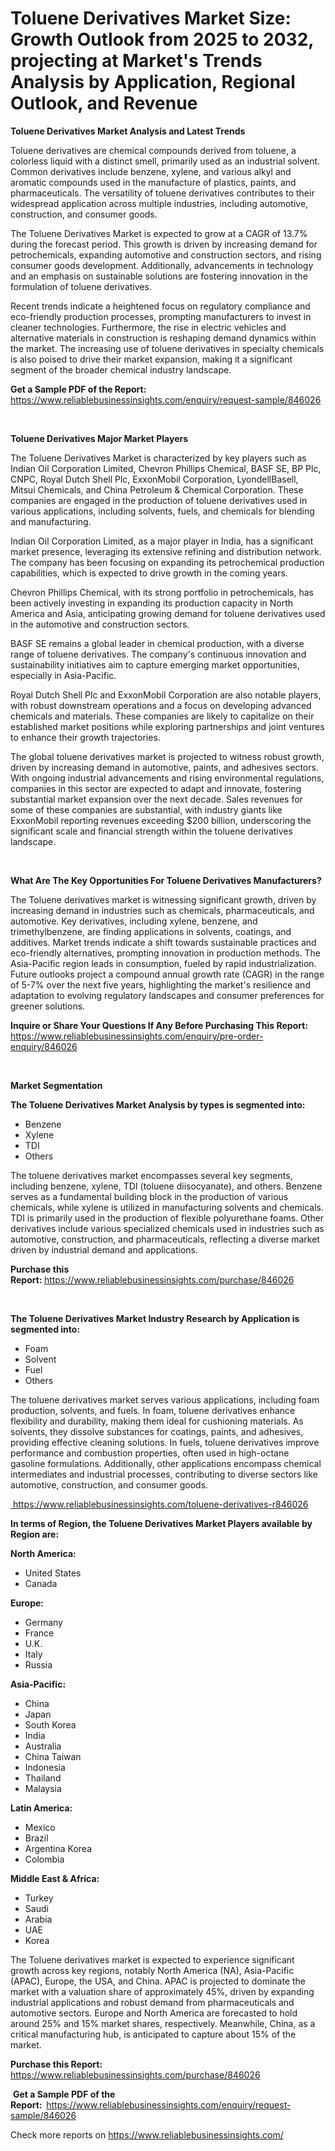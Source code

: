 <p><h1>Toluene Derivatives Market Size: Growth Outlook from 2025 to 2032, projecting at Market's Trends Analysis by Application, Regional Outlook, and Revenue</h1></p><p><strong>Toluene Derivatives Market Analysis and Latest Trends</strong></p>
<p><p>Toluene derivatives are chemical compounds derived from toluene, a colorless liquid with a distinct smell, primarily used as an industrial solvent. Common derivatives include benzene, xylene, and various alkyl and aromatic compounds used in the manufacture of plastics, paints, and pharmaceuticals. The versatility of toluene derivatives contributes to their widespread application across multiple industries, including automotive, construction, and consumer goods.</p><p>The Toluene Derivatives Market is expected to grow at a CAGR of 13.7% during the forecast period. This growth is driven by increasing demand for petrochemicals, expanding automotive and construction sectors, and rising consumer goods development. Additionally, advancements in technology and an emphasis on sustainable solutions are fostering innovation in the formulation of toluene derivatives. </p><p>Recent trends indicate a heightened focus on regulatory compliance and eco-friendly production processes, prompting manufacturers to invest in cleaner technologies. Furthermore, the rise in electric vehicles and alternative materials in construction is reshaping demand dynamics within the market. The increasing use of toluene derivatives in specialty chemicals is also poised to drive their market expansion, making it a significant segment of the broader chemical industry landscape.</p></p>
<p><strong>Get a Sample PDF of the Report:&nbsp;</strong> <a href="https://www.reliablebusinessinsights.com/enquiry/request-sample/846026?utm_campaign=1106&utm_medium=2&utm_source=Github&utm_content=ia&utm_term=30012025&utm_id=toluene-derivatives">https://www.reliablebusinessinsights.com/enquiry/request-sample/846026</a></p>
<p>&nbsp;</p>
<p><strong>Toluene Derivatives Major Market Players</strong></p>
<p><p>The Toluene Derivatives Market is characterized by key players such as Indian Oil Corporation Limited, Chevron Phillips Chemical, BASF SE, BP Plc, CNPC, Royal Dutch Shell Plc, ExxonMobil Corporation, LyondellBasell, Mitsui Chemicals, and China Petroleum & Chemical Corporation. These companies are engaged in the production of toluene derivatives used in various applications, including solvents, fuels, and chemicals for blending and manufacturing.</p><p>Indian Oil Corporation Limited, as a major player in India, has a significant market presence, leveraging its extensive refining and distribution network. The company has been focusing on expanding its petrochemical production capabilities, which is expected to drive growth in the coming years.</p><p>Chevron Phillips Chemical, with its strong portfolio in petrochemicals, has been actively investing in expanding its production capacity in North America and Asia, anticipating growing demand for toluene derivatives used in the automotive and construction sectors.</p><p>BASF SE remains a global leader in chemical production, with a diverse range of toluene derivatives. The company's continuous innovation and sustainability initiatives aim to capture emerging market opportunities, especially in Asia-Pacific.</p><p>Royal Dutch Shell Plc and ExxonMobil Corporation are also notable players, with robust downstream operations and a focus on developing advanced chemicals and materials. These companies are likely to capitalize on their established market positions while exploring partnerships and joint ventures to enhance their growth trajectories.</p><p>The global toluene derivatives market is projected to witness robust growth, driven by increasing demand in automotive, paints, and adhesives sectors. With ongoing industrial advancements and rising environmental regulations, companies in this sector are expected to adapt and innovate, fostering substantial market expansion over the next decade. Sales revenues for some of these companies are substantial, with industry giants like ExxonMobil reporting revenues exceeding $200 billion, underscoring the significant scale and financial strength within the toluene derivatives landscape.</p></p>
<p>&nbsp;</p>
<p><strong>What Are The Key Opportunities For Toluene Derivatives Manufacturers?</strong></p>
<p><p>The Toluene derivatives market is witnessing significant growth, driven by increasing demand in industries such as chemicals, pharmaceuticals, and automotive. Key derivatives, including xylene, benzene, and trimethylbenzene, are finding applications in solvents, coatings, and additives. Market trends indicate a shift towards sustainable practices and eco-friendly alternatives, prompting innovation in production methods. The Asia-Pacific region leads in consumption, fueled by rapid industrialization. Future outlooks project a compound annual growth rate (CAGR) in the range of 5-7% over the next five years, highlighting the market's resilience and adaptation to evolving regulatory landscapes and consumer preferences for greener solutions.</p></p>
<p><strong>Inquire or Share Your Questions If Any Before Purchasing This Report:</strong> <a href="https://www.reliablebusinessinsights.com/enquiry/pre-order-enquiry/846026?utm_campaign=1106&utm_medium=2&utm_source=Github&utm_content=ia&utm_term=30012025&utm_id=toluene-derivatives">https://www.reliablebusinessinsights.com/enquiry/pre-order-enquiry/846026</a></p>
<p>&nbsp;</p>
<p><strong>Market Segmentation</strong></p>
<p><strong>The Toluene Derivatives Market Analysis by types is segmented into:</strong></p>
<p><ul><li>Benzene</li><li>Xylene</li><li>TDI</li><li>Others</li></ul></p>
<p><p>The toluene derivatives market encompasses several key segments, including benzene, xylene, TDI (toluene diisocyanate), and others. Benzene serves as a fundamental building block in the production of various chemicals, while xylene is utilized in manufacturing solvents and chemicals. TDI is primarily used in the production of flexible polyurethane foams. Other derivatives include various specialized chemicals used in industries such as automotive, construction, and pharmaceuticals, reflecting a diverse market driven by industrial demand and applications.</p></p>
<p><strong>Purchase this Report:&nbsp;</strong><a href="https://www.reliablebusinessinsights.com/purchase/846026?utm_campaign=1106&utm_medium=2&utm_source=Github&utm_content=ia&utm_term=30012025&utm_id=toluene-derivatives">https://www.reliablebusinessinsights.com/purchase/846026</a></p>
<p>&nbsp;</p>
<p><strong>The Toluene Derivatives Market Industry Research by Application is segmented into:</strong></p>
<p><ul><li>Foam</li><li>Solvent</li><li>Fuel</li><li>Others</li></ul></p>
<p><p>The toluene derivatives market serves various applications, including foam production, solvents, and fuels. In foam, toluene derivatives enhance flexibility and durability, making them ideal for cushioning materials. As solvents, they dissolve substances for coatings, paints, and adhesives, providing effective cleaning solutions. In fuels, toluene derivatives improve performance and combustion properties, often used in high-octane gasoline formulations. Additionally, other applications encompass chemical intermediates and industrial processes, contributing to diverse sectors like automotive, construction, and consumer goods.</p></p>
<p><a href="https://www.reliablebusinessinsights.com/toluene-derivatives-r846026?utm_campaign=1106&utm_medium=2&utm_source=Github&utm_content=ia&utm_term=30012025&utm_id=toluene-derivatives">&nbsp;https://www.reliablebusinessinsights.com/toluene-derivatives-r846026</a></p>
<p><strong>In terms of Region, the Toluene Derivatives Market Players available by Region are:</strong></p>
<p>
    <p> <strong> North America: </strong>
        <ul>
            <li>United States</li>
            <li>Canada</li>
        </ul>
        </p> 
    <p> <strong> Europe: </strong>
        <ul>
            <li>Germany</li>
            <li>France</li>
            <li>U.K.</li>
            <li>Italy</li>
            <li>Russia</li>
        </ul>
        </p> 
    <p> <strong> Asia-Pacific: </strong>
        <ul>
            <li>China</li>
            <li>Japan</li>
            <li>South Korea</li>
            <li>India</li>
            <li>Australia</li>
            <li>China Taiwan</li>
            <li>Indonesia</li>
            <li>Thailand</li>
            <li>Malaysia</li>
        </ul>
        </p> 
    <p> <strong> Latin America: </strong>
        <ul>
            <li>Mexico</li>
            <li>Brazil</li>
            <li>Argentina Korea</li>
            <li>Colombia</li>
        </ul>
        </p> 
    <p> <strong> Middle East & Africa: </strong>
        <ul>
            <li>Turkey</li>
            <li>Saudi</li>
            <li>Arabia</li>
            <li>UAE</li>
            <li>Korea</li>
        </ul>
    </p>
    </p>
<p><p>The Toluene derivatives market is expected to experience significant growth across key regions, notably North America (NA), Asia-Pacific (APAC), Europe, the USA, and China. APAC is projected to dominate the market with a valuation share of approximately 45%, driven by expanding industrial applications and robust demand from pharmaceuticals and automotive sectors. Europe and North America are forecasted to hold around 25% and 15% market shares, respectively. Meanwhile, China, as a critical manufacturing hub, is anticipated to capture about 15% of the market.</p></p>
<p><strong>Purchase this Report: </strong><a href="https://www.reliablebusinessinsights.com/purchase/846026?utm_campaign=1106&utm_medium=2&utm_source=Github&utm_content=ia&utm_term=30012025&utm_id=toluene-derivatives">https://www.reliablebusinessinsights.com/purchase/846026</a></p>
<p>&nbsp;<strong>Get a Sample PDF of the Report:&nbsp;&nbsp;</strong><a href="https://www.reliablebusinessinsights.com/enquiry/request-sample/846026?utm_campaign=1106&utm_medium=2&utm_source=Github&utm_content=ia&utm_term=30012025&utm_id=toluene-derivatives">https://www.reliablebusinessinsights.com/enquiry/request-sample/846026</a></p>
<p><strong></strong></p>
<p>Check more reports on <a href="https://www.reliablebusinessinsights.com/?utm_campaign=1106&utm_medium=2&utm_source=Github&utm_content=ia&utm_term=30012025&utm_id=toluene-derivatives">https://www.reliablebusinessinsights.com/</a></p>